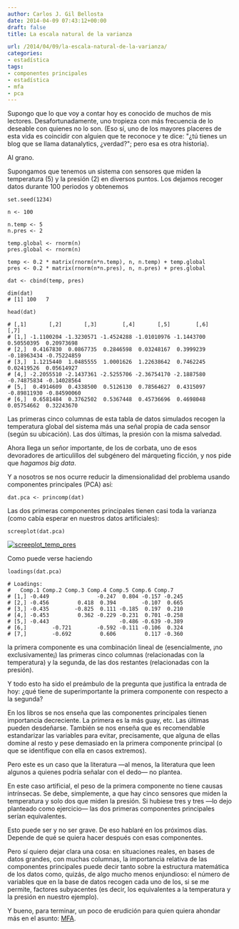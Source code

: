 ```yaml
---
author: Carlos J. Gil Bellosta
date: 2014-04-09 07:43:12+00:00
draft: false
title: La escala natural de la varianza

url: /2014/04/09/la-escala-natural-de-la-varianza/
categories:
- estadística
tags:
- componentes principales
- estadística
- mfa
- pca
---
```


Supongo que lo que voy a contar hoy es conocido de muchos de mis lectores. Desafortunadamente, uno tropieza con más frecuencia de lo deseable con quienes no lo son. (Eso sí, uno de los mayores placeres de esta vida es coincidir con alguien que te reconoce y te dice: "¿tú tienes un blog que se llama datanalytics, ¿verdad?"; pero esa es otra historia).

Al grano.

Supongamos que tenemos un sistema con sensores que miden la temperatura (5) y la presión (2) en diversos puntos. Los dejamos recoger datos durante 100 periodos y obtenemos



    set.seed(1234)

    n <- 100

    n.temp <- 5
    n.pres <- 2

    temp.global <- rnorm(n)
    pres.global <- rnorm(n)

    temp <- 0.2 * matrix(rnorm(n*n.temp), n, n.temp) + temp.global
    pres <- 0.2 * matrix(rnorm(n*n.pres), n, n.pres) + pres.global

    dat <- cbind(temp, pres)

    dim(dat)
    # [1] 100   7

    head(dat)

    # [,1]       [,2]       [,3]        [,4]       [,5]        [,6]        [,7]
    # [1,] -1.1100204 -1.3230571 -1.4524288 -1.01010976 -1.1443700  0.50550395  0.20973698
    # [2,]  0.4167830  0.0867735  0.2846598  0.03248167  0.3999239 -0.18963434 -0.75224859
    # [3,]  1.1215440  1.0485555  1.0001626  1.22638642  0.7462245  0.02419526  0.05614927
    # [4,] -2.2055510 -2.1437361 -2.5255706 -2.36754170 -2.1887580 -0.74875834 -0.14028564
    # [5,]  0.4914609  0.4338500  0.5126130  0.78564627  0.4315097 -0.89811930 -0.84590060
    # [6,]  0.6581484  0.3762502  0.5367448  0.45736696  0.4698048  0.05754662  0.32243670



Las primeras cinco columnas de esta tabla de datos simulados recogen la temperatura global del sistema más una señal propia de cada sensor (según su ubicación). Las dos últimas, la presión con la misma salvedad.

Ahora llega un señor importante, de los de corbata, uno de esos devoradores de articulillos del subgénero del márqueting ficción, y nos pide que _hagamos big data_.

Y a nosotros se nos ocurre reducir la dimensionalidad del problema usando componentes principales (PCA) así:



    dat.pca <- princomp(dat)



Las dos primeras componentes principales tienen casi toda la varianza (como cabía esperar en nuestros datos artificiales):



    screeplot(dat.pca)



[![screeplot_temp_pres](/wp-uploads/2014/04/screeplot_temp_pres.png)
](/wp-uploads/2014/04/screeplot_temp_pres.png)

Como puede verse haciendo



    loadings(dat.pca)

    # Loadings:
    #   Comp.1 Comp.2 Comp.3 Comp.4 Comp.5 Comp.6 Comp.7
    # [1,] -0.449               -0.247  0.804 -0.157 -0.245
    # [2,] -0.456         0.418  0.394        -0.107  0.665
    # [3,] -0.435        -0.825  0.111 -0.185  0.197  0.210
    # [4,] -0.453         0.362 -0.229 -0.231  0.701 -0.258
    # [5,] -0.443                      -0.486 -0.639 -0.389
    # [6,]        -0.721        -0.592 -0.111 -0.106  0.324
    # [7,]        -0.692         0.606         0.117 -0.360



la primera componente es una combinación lineal de (esencialmente, ¡no exclusivamente¡) las primeras cinco columnas (relacionadas con la temperatura) y la segunda, de las dos restantes (relacionadas con la presión).

Y todo esto ha sido el preámbulo de la pregunta que justifica la entrada de hoy: ¿qué tiene de superimportante la primera componente con respecto a la segunda?

En los libros se nos enseña que las componentes principales tienen importancia decreciente. La primera es la más guay, etc. Las últimas pueden desdeñarse. También se nos enseña que es recomendable estandarizar las variables para evitar, precisamente, que alguna de ellas domine al resto y pese demasiado en la primera componente principal (o que se identifique con ella en casos extremos).

Pero este es un caso que la literatura —al menos, la literatura que leen algunos a quienes podría señalar con el dedo— no plantea.

En este caso artificial, el peso de la primera componente no tiene causas intrínsecas. Se debe, simplemente, a que hay cinco sensores que miden la temperatura y solo dos que miden la presión. Si hubiese tres y tres —lo dejo planteado como ejercicio— las dos primeras componentes principales serían equivalentes.

Esto puede ser y no ser grave. De eso hablaré en los próximos días. Depende de qué se quiera hacer después con esas componentes.

Pero sí quiero dejar clara una cosa: en situaciones reales, en bases de datos grandes, con muchas columnas, la importancia relativa de las componentes principales puede decir tanto sobre la estructura matemática de los datos como, quizás, de algo mucho menos enjundioso: el número de variables que en la base de datos recogen cada uno de los, si se me permite, factores subyacentes (es decir, los equivalentes a la temperatura y la presión en nuestro ejemplo).

Y bueno, para terminar, un poco de erudición para quien quiera ahondar más en el asunto: [MFA](http://factominer.free.fr/advanced-methods/multiple-factor-analysis.html).
